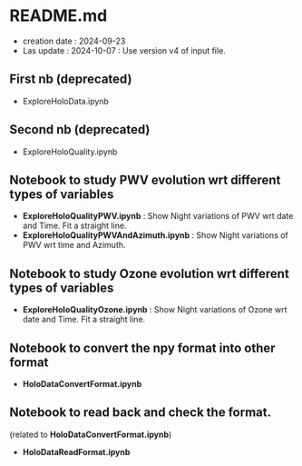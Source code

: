 # README.md

- creation date : 2024-09-23
- Las update : 2024-10-07 : Use version v4 of input file.

## First nb (deprecated)
- ExploreHoloData.ipynb

## Second nb (deprecated)
- ExploreHoloQuality.ipynb

## Notebook to study PWV evolution wrt different types of variables
- **ExploreHoloQualityPWV.ipynb** : Show Night variations of PWV wrt date and Time. Fit a straight line.
- **ExploreHoloQualityPWVAndAzimuth.ipynb** : Show Night variations of PWV wrt time and Azimuth.

## Notebook to study Ozone evolution wrt different types of variables
- **ExploreHoloQualityOzone.ipynb** :  Show Night variations of Ozone wrt date and Time. Fit a straight line.


## Notebook to convert the npy format into other format
- **HoloDataConvertFormat.ipynb**

## Notebook to read back and check the format.
(related to **HoloDataConvertFormat.ipynb**)
- **HoloDataReadFormat.ipynb**
